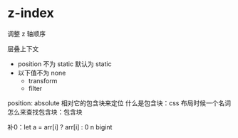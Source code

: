 # z-index

调整 z 轴顺序

层叠上下文

- position 不为 static 默认为 static
- 以下值不为 none
  - transform
  - filter

position: absolute  相对它的包含块来定位
什么是包含块：css 布局时候一个名词
怎么来查找包含块：包含块

补0：let a = arr[i] ? arr[i] : 0
n  bigint